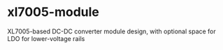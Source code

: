 # xl7005-module
XL7005-based DC-DC converter module design, with optional space for LDO for lower-voltage rails

